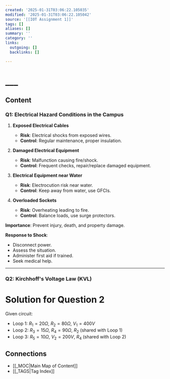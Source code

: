 ```yaml
---
created: '2025-01-31T03:06:22.105035'
modified: '2025-01-31T03:06:22.105042'
source: '[[IOT Assignment 1]]'
tags: []
aliases: []
summary: ''
category: ''
links:
  outgoing: []
  backlinks: []

---
```


# ___

## Content
### **Q1: Electrical Hazard Conditions in the Campus**

1. **Exposed Electrical Cables**
    
    - **Risk**: Electrical shocks from exposed wires.
    - **Control**: Regular maintenance, proper insulation.
2. **Damaged Electrical Equipment**
    
    - **Risk**: Malfunction causing fire/shock.
    - **Control**: Frequent checks, repair/replace damaged equipment.
3. **Electrical Equipment near Water**
    
    - **Risk**: Electrocution risk near water.
    - **Control**: Keep away from water, use GFCIs.
4. **Overloaded Sockets**
    
    - **Risk**: Overheating leading to fire.
    - **Control**: Balance loads, use surge protectors.

**Importance**: Prevent injury, death, and property damage.

**Response to Shock**:

- Disconnect power.
- Assess the situation.
- Administer first aid if trained.
- Seek medical help.

---

### **Q2: Kirchhoff's Voltage Law (KVL)**

# Solution for Question 2

Given circuit:
- Loop 1: $R_1 = 20 \Omega$, $R_2 = 80 \Omega$, $V_1 = 400 V$
- Loop 2: $R_3 = 15 \Omega$, $R_4 = 90 \Omega$, $R_2$ (shared with Loop 1)
- Loop 3: $R_5 = 10 \Omega$, $V_2 = 200 V$, $R_4$ (shared with Loop 2)


## Connections
- [[_MOC|Main Map of Content]]
- [[_TAGS|Tag Index]]

